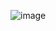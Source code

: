 ![image](https://github.com/tentaclepurple/MongoDB_python_developer/assets/116112114/dd0fac79-fe87-44ba-964c-252fa96aaddc)


